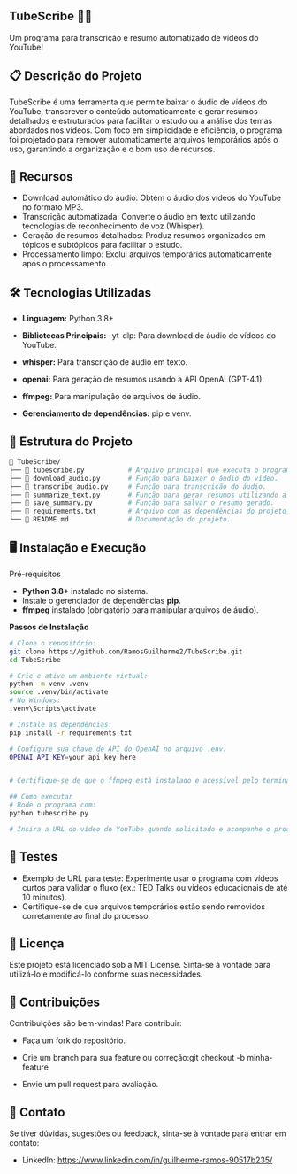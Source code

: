 ## TubeScribe 🎥📝
Um programa para transcrição e resumo automatizado de vídeos do YouTube!
## 📋 Descrição do Projeto
TubeScribe é uma ferramenta que permite baixar o áudio de vídeos do YouTube, transcrever o conteúdo automaticamente e gerar resumos detalhados e estruturados para facilitar o estudo ou a análise dos temas abordados nos vídeos.
Com foco em simplicidade e eficiência, o programa foi projetado para remover automaticamente arquivos temporários após o uso, garantindo a organização e o bom uso de recursos.

## 🚀 Recursos
- Download automático do áudio: Obtém o áudio dos vídeos do YouTube no formato MP3.
- Transcrição automatizada: Converte o áudio em texto utilizando tecnologias de reconhecimento de voz (Whisper).
- Geração de resumos detalhados: Produz resumos organizados em tópicos e subtópicos para facilitar o estudo.
- Processamento limpo: Exclui arquivos temporários automaticamente após o processamento.


## 🛠️ Tecnologias Utilizadas
- **Linguagem:** Python 3.8+
- **Bibliotecas Principais:**- yt-dlp: Para download de áudio de vídeos do YouTube.
- **whisper:** Para transcrição de áudio em texto.
- **openai:** Para geração de resumos usando a API OpenAI (GPT-4.1).
- **ffmpeg:** Para manipulação de arquivos de áudio.

- **Gerenciamento de dependências:** pip e venv.


## 📂 Estrutura do Projeto
```bash
📁 TubeScribe/
├── 📄 tubescribe.py           # Arquivo principal que executa o programa.
├── 📄 download_audio.py       # Função para baixar o áudio do vídeo.
├── 📄 transcribe_audio.py     # Função para transcrição do áudio.
├── 📄 summarize_text.py       # Função para gerar resumos utilizando a API OpenAI.
├── 📄 save_summary.py         # Função para salvar o resumo gerado.
├── 📄 requirements.txt        # Arquivo com as dependências do projeto.
└── 📄 README.md               # Documentação do projeto.
```

## 🖥️ Instalação e Execução
Pré-requisitos
- **Python 3.8+** instalado no sistema.
- Instale o gerenciador de dependências **pip**.
- **ffmpeg** instalado (obrigatório para manipular arquivos de áudio).

**Passos de Instalação**
```bash
# Clone o repositório:
git clone https://github.com/RamosGuilherme2/TubeScribe.git
cd TubeScribe

# Crie e ative um ambiente virtual:
python -m venv .venv
source .venv/bin/activate  
# No Windows: 
.venv\Scripts\activate

# Instale as dependências:
pip install -r requirements.txt

# Configure sua chave de API do OpenAI no arquivo .env:
OPENAI_API_KEY=your_api_key_here


# Certifique-se de que o ffmpeg está instalado e acessível pelo terminal.

## Como executar
# Rode o programa com:
python tubescribe.py

# Insira a URL do vídeo do YouTube quando solicitado e acompanhe o processamento.
```

## 🧪 Testes
- Exemplo de URL para teste:
Experimente usar o programa com vídeos curtos para validar o fluxo (ex.: TED Talks ou vídeos educacionais de até 10 minutos).
- Certifique-se de que arquivos temporários estão sendo removidos corretamente ao final do processo.


## 📄 Licença
Este projeto está licenciado sob a MIT License. Sinta-se à vontade para utilizá-lo e modificá-lo conforme suas necessidades.

## 🙌 Contribuições
Contribuições são bem-vindas! Para contribuir:
- Faça um fork do repositório.
- Crie um branch para sua feature ou correção:git checkout -b minha-feature

- Envie um pull request para avaliação.


## 📧 Contato
Se tiver dúvidas, sugestões ou feedback, sinta-se à vontade para entrar em contato:
- LinkedIn: https://www.linkedin.com/in/guilherme-ramos-90517b235/



